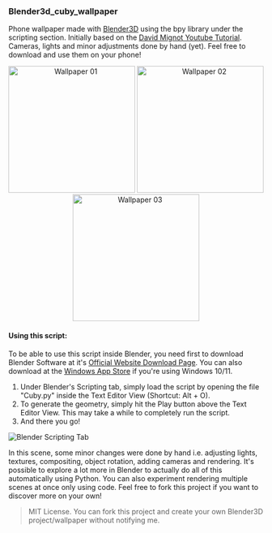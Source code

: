 ### Blender3d_cuby_wallpaper
Phone wallpaper made with [Blender3D](https://github.com/blender/blender) using the bpy library under the scripting section. Initially based on the <a href="https://www.youtube.com/watch?v=r8hqLh_HE08">David Mignot Youtube Tutorial</a>.
Cameras, lights and minor adjustments done by hand (yet). Feel free to download and use them on your phone!

<div align="center" id="images">
  <img src="https://github.com/lknknm/b3d_cuby_wallpaper/blob/main/output_images/cuby_wallpaper_01.png?raw=true" width="250" alt="Wallpaper 01"/>
  <img src="https://github.com/lknknm/b3d_cuby_wallpaper/blob/main/output_images/cuby_wallpaper_02.png?raw=true" width="250" alt="Wallpaper 02"/>
  <img src="https://github.com/lknknm/b3d_cuby_wallpaper/blob/main/output_images/cuby_wallpaper_03.png?raw=true" width="250" alt="Wallpaper 03"/>
</div>

#### Using this script:
To be able to use this script inside Blender, you need first to download Blender Software at it's [Official Website Download Page](https://www.blender.org/download/). You can also download at the [Windows App Store](https://apps.microsoft.com/store/detail/blender/9PP3C07GTVRH) if you're using Windows 10/11.

1. Under Blender's Scripting tab, simply load the script by opening the file "Cuby.py" inside the Text Editor View (Shortcut: Alt + O). 
2. To generate the geometry, simply hit the Play button above the Text Editor View. This may take a while to completely run the script.
3. And there you go!

![Blender Scripting Tab](https://user-images.githubusercontent.com/108239558/197905549-e6d0edde-0316-4900-9a15-eae9afb97987.jpg)

In this scene, some minor changes were done by hand i.e. adjusting lights, textures, compositing, object rotation, adding cameras and rendering.
It's possible to explore a lot more in Blender to actually do all of this automatically using Python. You can also experiment rendering multiple scenes at once only using code. Feel free to fork this project if you want to discover more on your own!


> MIT License.
You can fork this project and create your own Blender3D project/wallpaper without notifying me.
